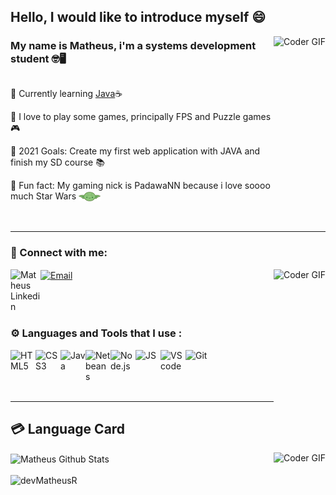 ## Hello, I would like to introduce myself :smile:

<img align="right" src="https://media.giphy.com/media/VTtANKl0beDFQRLDTh/giphy.gif" alt="Coder GIF" height="270">

### My name is Matheus, i'm a systems development student 🤓🖥️
##

🔸 Currently learning [Java](java.com)☕
<br/>

🔸 I love to play some games, principally FPS and Puzzle games 🎮
<br/>

🔸 2021 Goals: Create my first web application with JAVA and finish my SD course 📚
<br/>

🔸 Fun fact: My gaming nick is PadawaNN because i love soooo much Star Wars <img align="center" src="https://github.com/Elaniobro/slack-emojis/blob/master/starwars/yoda.png" alt="Coder GIF" height="15">
<br/>
<br/>
<br/>

---
### 🔁 Connect with me:

<img align="right" src="https://media.giphy.com/media/xUA7bdpLxQhsSQdyog/giphy.gif" alt="Coder GIF" height="270">

<a href="https://www.linkedin.com/in/devMatheusR/">
  <img align="left" alt="Matheus Linkedin" width="48px" src="https://image.flaticon.com/icons/png/512/3488/3488311.png" />
</a>
<a href="mailto:devmatheusr@gmail.com">
  <img align="center" alt="Email" width="48px" src="https://image.flaticon.com/icons/png/512/3296/3296464.png" />
</a>
<br/>
<br/>
<br/>
<br/>


### ⚙ Languages and Tools that I use :

<img align="left" alt="HTML5" width="40px" src="https://mridul2820.github.io/github-assets/assets/tech/html-5.svg" />
<img align="left" alt="CSS3" width="40px" src="https://mridul2820.github.io/github-assets/assets/tech/css.svg" />
<img align="left" alt="Java" width="40px" src="https://cdn.iconscout.com/icon/free/png-512/java-2038875-1720088.png" />
<img align="left" alt="Netbeans" width="40px" src="https://upload.wikimedia.org/wikipedia/commons/thumb/9/98/Apache_NetBeans_Logo.svg/444px-Apache_NetBeans_Logo.svg.png" />
<img align="left" alt="Node.js" width="40px" src="https://mridul2820.github.io/github-assets/assets/tech/node-js.png" />
<img align="left" alt="JS" width="40px" src="https://cdn.iconscout.com/icon/free/png-512/javascript-2038874-1720087.png" />
<img align="left" alt="VScode" width="40px" src="https://upload.wikimedia.org/wikipedia/commons/1/1c/Visual_Studio_Code_1.35_icon.png" />
<img align="left" alt="Git" width="40px" src="https://cdn.iconscout.com/icon/free/png-512/git-18-1175219.png" />
<br/>
<br/>
<br/>
<br/>

---  

## 💳 Language Card
<img align="right" src="https://media1.giphy.com/media/i4MAH84pqe2m2aVojc/giphy.gif?cid=ecf05e47upf8twtkhghe2kycg7vxjue4aw6xeefbnk0zbnru&rid=giphy.gif&ct=g" alt="Coder GIF" height="280">
<img align="center" alt="Matheus Github Stats" src="https://github-readme-stats.vercel.app/api/top-langs/?username=devMAtheusR&layout=compact&theme=radical" />
<br/>
<br/>
<img src="https://github-readme-stats.vercel.app/api?username=devMatheusR&show_icons=true&theme=radical" alt="devMatheusR"/>


